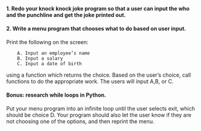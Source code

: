 #### 1. Redo your knock knock joke program so that a user can input the who and the punchline and get the joke printed out.

#### 2. Write a menu program that chooses what to do based on user input. 
Print the following on the screen:

        A. Input an employee’s name
        B. Input a salary
        C. Input a date of birth
        
using a function which returns the choice. Based on the user’s choice, call functions to do the appropriate work.
The users will input A,B, or C.

#### Bonus: research while loops in Python. 
Put your menu program into an infinite loop until the user selects exit, which should be choice D. Your program should also let the user know if they are not choosing one of the options, and then reprint the menu.
